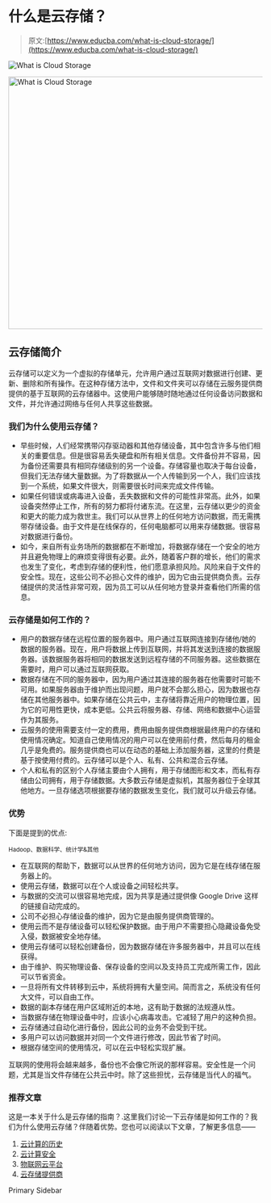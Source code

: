 # 什么是云存储？

> 原文:[https://www.educba.com/what-is-cloud-storage/](https://www.educba.com/what-is-cloud-storage/)

![What is Cloud Storage](../Images/c8744dffb0cc42e4b410573a5bcfb19f.png)

<noscript><img class="alignnone size-full wp-image-279670" src="../Images/c8744dffb0cc42e4b410573a5bcfb19f.png" alt="What is Cloud Storage" width="900" height="500" data-original-src="https://cdn.educba.com/academy/wp-content/uploads/2020/01/What-is-Cloud-Storage.jpg"/></noscript>

## 云存储简介

云存储可以定义为一个虚拟的存储单元，允许用户通过互联网对数据进行创建、更新、删除和所有操作。在这种存储方法中，文件和文件夹可以存储在云服务提供商提供的基于互联网的云存储器中。这使用户能够随时随地通过任何设备访问数据和文件，并允许通过网络与任何人共享这些数据。

### 我们为什么使用云存储？

*   早些时候，人们经常携带闪存驱动器和其他存储设备，其中包含许多与他们相关的重要信息。但是很容易丢失硬盘和所有相关信息。文件备份并不容易，因为备份还需要具有相同存储级别的另一个设备。存储容量也取决于每台设备，但我们无法存储大量数据。为了将数据从一个人传输到另一个人，我们应该找到一个系统，如果文件很大，则需要很长时间来完成文件传输。
*   如果任何错误或病毒进入设备，丢失数据和文件的可能性非常高。此外，如果设备突然停止工作，所有的努力都将付诸东流。在这里，云存储以更少的资金和更大的能力成为救世主。我们可以从世界上的任何地方访问数据，而无需携带存储设备。由于文件是在线保存的，任何电脑都可以用来存储数据。很容易对数据进行备份。
*   如今，来自所有业务场所的数据都在不断增加，将数据存储在一个安全的地方并且避免物理上的麻烦变得很有必要。此外，随着客户群的增长，他们的需求也发生了变化，考虑到存储的便利性，他们愿意承担风险。风险来自于文件的安全性。现在，这些公司不必担心文件的维护，因为它由云提供商负责。云存储提供的灵活性非常可观，因为员工可以从任何地方登录并查看他们所需的信息。

### 云存储是如何工作的？

*   用户的数据存储在远程位置的服务器中。用户通过互联网连接到存储他/她的数据的服务器。现在，用户将数据上传到互联网，并将其发送到连接的数据服务器。该数据服务器将相同的数据发送到远程存储的不同服务器。这些数据在需要时，用户可以通过互联网获取。
*   数据存储在不同的服务器中，因为用户通过其连接的服务器在他需要时可能不可用。如果服务器由于维护而出现问题，用户就不会那么担心，因为数据也存储在其他服务器中。如果存储在公共云中，主存储将靠近用户的物理位置，因为它的可用性更快，成本更低。公共云将服务器、存储、网络和数据中心运营作为其服务。
*   云服务的使用需要支付一定的费用，费用由服务提供商根据最终用户的存储和使用情况确定。知道自己使用情况的用户可以在使用前付费，然后每月的租金几乎是免费的。服务提供商也可以在动态的基础上添加服务器，这里的付费是基于按使用付费的。云存储可以是个人、私有、公共和混合云存储。
*   个人和私有的区别个人存储主要由个人拥有，用于存储图形和文本，而私有存储由公司拥有，用于存储数据。大多数云存储是虚拟机，其服务器位于全球其他地方。一旦存储选项根据要存储的数据发生变化，我们就可以升级云存储。

### 优势

下面是提到的优点:

<small>Hadoop、数据科学、统计学&其他</small>

*   在互联网的帮助下，数据可以从世界的任何地方访问，因为它是在线存储在服务器上的。
*   使用云存储，数据可以在个人或设备之间轻松共享。
*   与数据的交流可以很容易地完成，因为共享是通过提供像 Google Drive 这样的链接自动完成的。
*   公司不必担心存储设备的维护，因为它是由服务提供商管理的。
*   使用云而不是存储设备可以轻松保护数据。由于用户不需要担心隐藏设备免受入侵，数据被安全地存储。
*   使用云存储可以轻松创建备份，因为数据存储在许多服务器中，并且可以在线获得。
*   由于维护、购买物理设备、保存设备的空间以及支持员工完成所需工作，因此可以节省资金。
*   一旦将所有文件转移到云中，系统将拥有大量空间。简而言之，系统没有任何大文件，可以自由工作。
*   数据的副本存储在用户区域附近的本地，这有助于数据的法规遵从性。
*   当数据存储在物理设备中时，应该小心病毒攻击。它减轻了用户的这种负担。
*   云存储通过自动化进行备份，因此公司的业务不会受到干扰。
*   多用户可以访问数据并对同一个文件进行修改，因此节省了时间。
*   根据存储空间的使用情况，可以在云中轻松实现扩展。

互联网的使用将会越来越多，备份也不会像它所说的那样容易。安全性是一个问题，尤其是当文件存储在公共云中时。除了这些担忧，云存储是当代人的福气。

### 推荐文章

这是一本关于什么是云存储的指南？.这里我们讨论一下云存储是如何工作的？我们为什么使用云存储？伴随着优势。您也可以阅读以下文章，了解更多信息——

1.  [云计算的历史](https://www.educba.com/history-of-cloud-computing/)
2.  [云计算安全](https://www.educba.com/cloud-computing-security/)
3.  [物联网云平台](https://www.educba.com/iot-cloud-platforms/)
4.  [云存储提供商](https://www.educba.com/cloud-storage-providers/)

<footer class="entry-footer">

<aside class="sidebar sidebar-primary widget-area" role="complementary" aria-label="Primary Sidebar">Primary Sidebar</aside>

</footer>